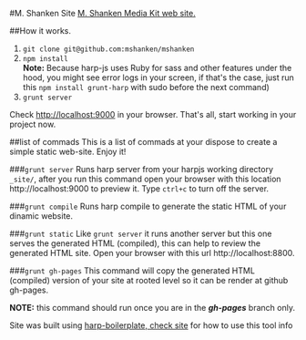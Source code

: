 #M. Shanken Site
[M. Shanken Media Kit web site.](http://www.mshanken.com)

##How it works.
1. ```git clone git@github.com:mshanken/mshanken```
2. ```npm install```<br>
**Note:** Because harp-js uses Ruby for sass and other features under the hood, you might see error logs in your screen, if that's the case, just run this ```npm install grunt-harp``` with sudo before the next command)
3. ```grunt server```

Check [http://localhost:9000](http://localhost:9000) in your browser. That's all, start working in your project now.

##list of commads
This is a list of commads at your dispose to create a simple static web-site. Enjoy it!

###```grunt server```
Runs harp server from your harpjs working directory ```_site/```, after you run this command open your browser with this location http://localhost:9000 to preview it. Type ```ctrl+c``` to turn off the server.

###```grunt compile```
Runs harp compile to generate the static HTML of your dinamic website.

###```grunt static```
Like ```grunt server``` it runs another server but this one serves the generated HTML (compiled), this can help to review the generated HTML site. Open your browser with this url http://localhost:8800.

###```grunt gh-pages```
This command will copy the generated HTML (compiled) version of your site at rooted level so it can be render at github gh-pages.

**NOTE:** this command should run once you are in the **_gh-pages_** branch only.

Site was built using [harp-boilerplate, check site](https://github.com/mshanken/harp-boilerplate) for how to use this tool info